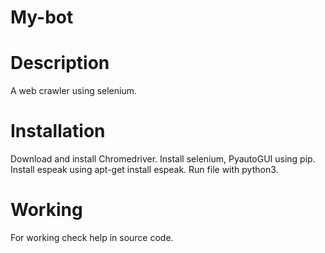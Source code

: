# My-bot

# Description
A web crawler using selenium.

# Installation
Download and install Chromedriver.
Install selenium, PyautoGUI using pip.
Install espeak using apt-get install espeak.
Run file with python3.

# Working
For working check help in source code.
